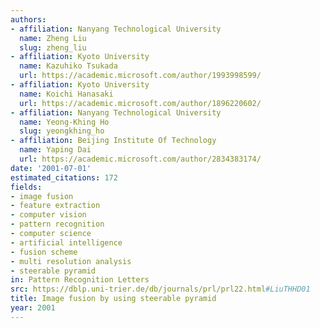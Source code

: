 ```yaml
---
authors:
- affiliation: Nanyang Technological University
  name: Zheng Liu
  slug: zheng_liu
- affiliation: Kyoto University
  name: Kazuhiko Tsukada
  url: https://academic.microsoft.com/author/1993998599/
- affiliation: Kyoto University
  name: Koichi Hanasaki
  url: https://academic.microsoft.com/author/1896220602/
- affiliation: Nanyang Technological University
  name: Yeong-Khing Ho
  slug: yeongkhing_ho
- affiliation: Beijing Institute Of Technology
  name: Yaping Dai
  url: https://academic.microsoft.com/author/2834383174/
date: '2001-07-01'
estimated_citations: 172
fields:
- image fusion
- feature extraction
- computer vision
- pattern recognition
- computer science
- artificial intelligence
- fusion scheme
- multi resolution analysis
- steerable pyramid
in: Pattern Recognition Letters
src: https://dblp.uni-trier.de/db/journals/prl/prl22.html#LiuTHHD01
title: Image fusion by using steerable pyramid
year: 2001
---
```

